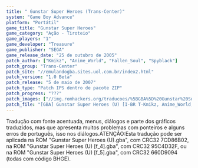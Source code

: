 ```yaml
---
title: " Gunstar Super Heroes (Trans-Center)"
system: "Game Boy Advance"
platform: "Portátil"
game_title: "Gunstar Super Heroes"
game_category: "Ação - Tiroteio"
game_players: "1"
game_developer: "Treasure"
game_publisher: "SEGA"
game_release_date: "25 de outubro de 2005"
patch_author: ["Kmikz", "Anime_World", "Fallen_Soul", "Spyblack"]
patch_group: "Trans-Center"
patch_site: "//emulandogba.sites.uol.com.br/index2.html"
patch_version: "1.0 Beta"
patch_release: "5 de maio de 2007"
patch_type: "Patch IPS dentro de pacote ZIP"
patch_progress: "???"
patch_images: ["//img.romhackers.org/traducoes/%5BGBA%5D%20Gunstar%20Super%20Heroes%20-%20Trans-Center%20-%201.png","//img.romhackers.org/traducoes/%5BGBA%5D%20Gunstar%20Super%20Heroes%20-%20Trans-Center%20-%202.png","//img.romhackers.org/traducoes/%5BGBA%5D%20Gunstar%20Super%20Heroes%20-%20Trans-Center%20-%203.png"]
patch_file: "[GBA] Gunstar Super Heroes (U) [I-BR T-Kmikz, Anime_World, Fallen_Soul e Spyblack G-Trans-Center V-1.0 Beta A-2007].zip"
---
```

Tradução com fonte acentuada, menus, diálogos e parte dos gráficos traduzidos, mas que apresenta muitos problemas com ponteiros e alguns erros de português, isso nos diálogos.ATENÇÃO:Esta tradução pode ser aplicada na ROM "Gunstar Super Heroes (U).gba", com CRC32 7CD86B02, na ROM "Gunstar Super Heroes (U) [f_4].gba", com CRC32 95C4D32F, ou na ROM "Gunstar Super Heroes (U) [f_5].gba", com CRC32 660D9094 (todas com código BHGE).